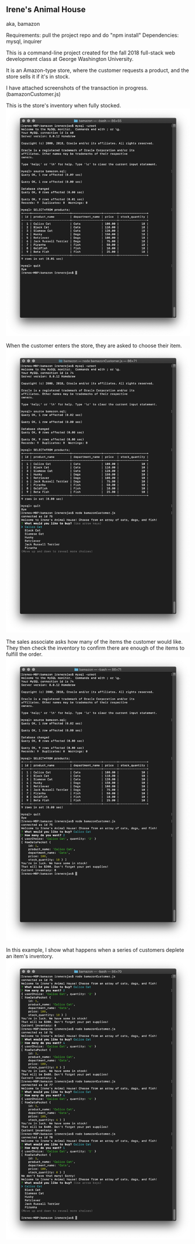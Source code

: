 ## Irene's Animal House
aka, bamazon

Requirements: pull the project repo and do "npm install"
Dependencies: mysql, inquirer

This is a command-line project created for the fall 2018 full-stack web development class at George Washington University. 

It is an Amazon-type store, where the customer requests a product, and the store sells it if it's in stock. 

I have attached screenshots of the transaction in progress.
(bamazonCustomer.js)

This is the store's inventory when fully stocked. 
![Image of bamazonDB](./images/1_bamazonDB.png)

When the customer enters the store, they are asked to choose their item. 
![Image of initial prompt](./images/2_bamazon_initialPrompt.png)

The sales associate asks how many of the items the customer would like. They then check the inventory to confirm there are enough of the items to fulfill the order.
![Image of customerExchange](./images/3_bamazon_customerExchange.png)

In this example, I show what happens when a series of customers deplete an item's inventory. 
![Image of outOfStock](./images/4_bamazon_outOfStock.png)

